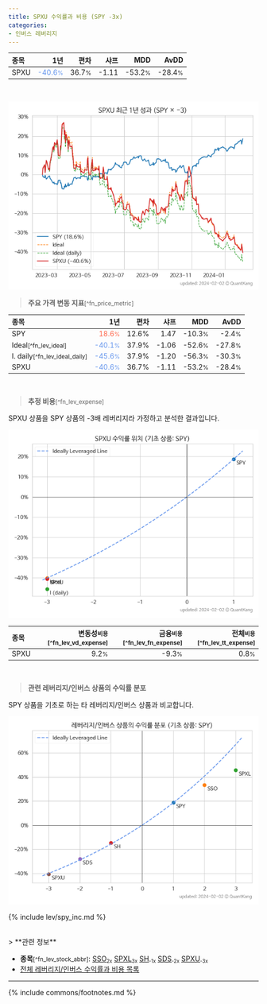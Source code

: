 ```yaml
---
title: SPXU 수익률과 비용 (SPY -3x)
categories:
- 인버스 레버리지
---
```


| **종목** | **1년** | **편차** | **샤프** | **MDD** | **AvDD** |
| :------------ | ------: | -----------: | -------: | ------: | -------: |
| SPXU | <span style="color: cornflowerblue">-40.6<small>%</small></span> | 36.7<small>%</small> | -1.11 | -53.2<small>%</small> | -28.4<small>%</small> |

<!-- more -->

<br>

![SPXU](/lev/images/spxu.png)

> **주요 가격 변동 지표**<small>[^fn_price_metric]</small>


| **종목** | **1년** | **편차** | **샤프** | **MDD** | **AvDD** |
| :------------ | ------: | -----------: | -------: | ------: | -------: |
| SPY | <span style="color: tomato">18.6<small>%</small></span> | 12.6% | 1.47 | -10.3<small>%</small> | -2.4<small>%</small> |
| Ideal<small>[^fn_lev_ideal]</small> | <span style="color: cornflowerblue">-40.1<small>%</small></span> | 37.9% | -1.06 | -52.6<small>%</small> | -27.8<small>%</small> |
| I. daily<small>[^fn_lev_ideal_daily]</small> | <span style="color: cornflowerblue">-45.6<small>%</small></span> | 37.9% | -1.20 | -56.3<small>%</small> | -30.3<small>%</small> |
| SPXU | <span style="color: cornflowerblue">-40.6<small>%</small></span> | 36.7% | -1.11 | -53.2<small>%</small> | -28.4<small>%</small> |

<br>

> **추정 비용**<small>[^fn_lev_expense]</small><a id="expense"></a>

SPXU 상품을 SPY 상품의 -3배 레버리지라 가정하고 분석한 결과입니다.

![SPXU](/lev/images/spxu_ideal.png)

| **종목** | **변동성<small>비용</small>**<small>[^fn_lev_vd_expense]</small> | **금융<small>비용</small>**<small>[^fn_lev_fn_expense]</small> | **전체<small>비용</small>**<small>[^fn_lev_tt_expense]</small> |
| :------------ | ------: | -----------: | -------: |
| SPXU | 9.2<small>%</small> | -9.3<small>%</small> | 0.8<small>%</small> |

<br>

> **관련 레버리지/인버스 상품의 수익률 분포**

SPY 상품을 기초로 하는 타 레버리지/인버스 상품과 비교합니다.

![SPY](/lev/images/spy_ideal.png)

{% include lev/spy_inc.md %}

<br>
> **관련 정보**

- **종목**<small>[^fn_lev_stock_abbr]</small>: [SSO](/sso/)<small><sub>2x</sub></small> [SPXL](/spxl/)<small><sub>3x</sub></small> [SH](/sh/)<small><sub>-1x</sub></small> [SDS](/sds/)<small><sub>-2x</sub></small> [SPXU](/spxu/)<small><sub>-3x</sub></small>
- [전체 레버리지/인버스 수익률과 비용 목록](/lev/)

---
{% include commons/footnotes.md %}